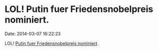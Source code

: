 LOL! Putin fuer Friedensnobelpreis nominiert.
=============================================

Date: 2014-03-07 16:22:23

LOL! [Putin fuer Friedensnobelpreis
nominiert](http://voiceofrussia.com/news/2014_03_05/Russias-President-Vladimir-Putin-nominated-for-Nobel-Peace-Prize-1620/).
